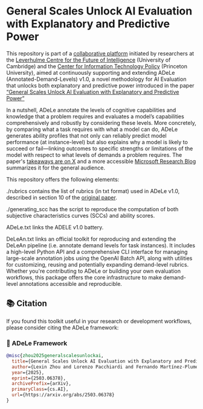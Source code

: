 # General Scales Unlock AI Evaluation with Explanatory and Predictive Power

This repository is part of a [collaborative platform](https://kinds-of-intelligence-cfi.github.io/ADELE/) initiated by researchers at the [Leverhulme Centre for the Future of Intelligence](https://www.lcfi.ac.uk) (University of Cambridge) and the [Center for Information Technology Policy](https://citp.princeton.edu) (Princeton University), aimed at continuously supporting and extending ADeLe (Annotated-Demand-Levels) v1.0, a novel methodology for AI Evaluation that unlocks both explanatory and predictive power introduced in the paper [“General Scales Unlock AI Evaluation with Explanatory and Predictive Power”](https://arxiv.org/abs/2503.06378)

In a nutshell, ADeLe annotate the levels of cognitive capabilities and knowledge that a problem requires and evaluates a model’s capabilities comprehensively and robustly by considering these levels. More concretely, by comparing what a task requires with what a model can do, ADeLe generates ability profiles that not only can reliably predict model performance (at instance-level) but also explains why a model is likely to succeed or fail—linking outcomes to specific strengths or limitations of the model with respect to what levels of demands a problem requires. The paper's [takeaways are on X](https://x.com/lexin_zhou/status/1899271596264825308) and a more accessible [Microsoft Research Blog](https://www.microsoft.com/en-us/research/blog/predicting-and-explaining-ai-model-performance-a-new-approach-to-evaluation/) summarizes it for the general audience.

This repository offers the following elements:

./rubrics contains the list of rubrics (in txt format) used in ADeLe v1.0, described in section 10 of the [original paper](https://arxiv.org/abs/2503.06378).

./generating_scc has the script to reproduce the computation of both subjective characteristics curves (SCCs) and ability scores.

ADeLe.txt links the ADELE v1.0 battery.

DeLeAn.txt links an official toolkit for reproducing and extending the DeLeAn pipeline (i.e. annotate demand levels for task instances). It includes a high-level Python API and a comprehensive CLI interface for managing large-scale annotation jobs using the OpenAI Batch API, along with utilities for customizing, reusing and potentially expanding demand-level rubrics. Whether you're contributing to ADeLe or building your own evaluation workflows, this package offers the core infrastructure to make demand-level annotations accessible and reproducible.


## 📚 Citation

If you found this toolkit useful in your research or development workflows, please consider citing the ADeLe framework:

### 📄 ADeLe Framework


```bibtex
@misc{zhou2025generalscalesunlockai,
  title={General Scales Unlock AI Evaluation with Explanatory and Predictive Power},
  author={Lexin Zhou and Lorenzo Pacchiardi and Fernando Martínez-Plumed and Katherine M. Collins and Yael Moros-Daval and Seraphina Zhang and Qinlin Zhao and Yitian Huang and Luning Sun and Jonathan E. Prunty and Zongqian Li and Pablo Sánchez-García and Kexin Jiang Chen and Pablo A. M. Casares and Jiyun Zu and John Burden and Behzad Mehrbakhsh and David Stillwell and Manuel Cebrian and Jindong Wang and Peter Henderson and Sherry Tongshuang Wu and Patrick C. Kyllonen and Lucy Cheke and Xing Xie and José Hernández-Orallo},
  year={2025},
  eprint={2503.06378},
  archivePrefix={arXiv},
  primaryClass={cs.AI},
  url={https://arxiv.org/abs/2503.06378}
}
```
